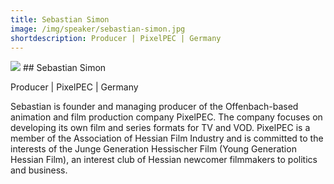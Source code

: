 ```yaml
---
title: Sebastian Simon
image: /img/speaker/sebastian-simon.jpg
shortdescription: Producer | PixelPEC | Germany
---
```

<img src="/img/speaker/sebastian-simon.jpg">
## Sebastian Simon

Producer | PixelPEC | Germany

Sebastian is founder and managing producer of the Offenbach-based animation and film production company PixelPEC. The company focuses on developing its own film and series formats for TV and VOD. PixelPEC is a member of the Association of Hessian Film Industry and is committed to the interests of the Junge Generation Hessischer Film (Young Generation Hessian Film), an interest  club of Hessian newcomer filmmakers to politics and business.

